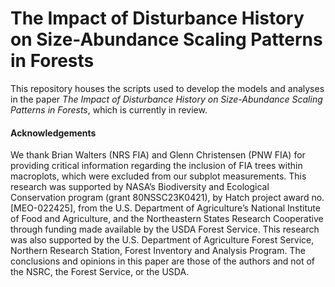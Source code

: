 # The Impact of Disturbance History on Size-Abundance Scaling Patterns in Forests
This repository houses the scripts used to develop the models and analyses in the paper *The Impact of Disturbance History on Size-Abundance Scaling Patterns in Forests*, which is currently in review.



#### Acknowledgements

We thank Brian Walters (NRS FIA) and Glenn Christensen (PNW FIA) for providing critical information regarding the inclusion of FIA trees within macroplots, which were excluded from our subplot measurements. This research was supported by NASA’s Biodiversity and Ecological Conservation program (grant 80NSSC23K0421), by Hatch project award no. [MEO-022425], from the U.S. Department of Agriculture’s National Institute of Food and Agriculture, and the Northeastern States Research Cooperative through funding made available by the USDA Forest Service. This  research was also supported by the U.S. Department of Agriculture Forest Service, Northern Research Station, Forest Inventory and Analysis Program. The conclusions and opinions in this paper are those of the authors and not of the NSRC, the Forest Service, or the USDA.

